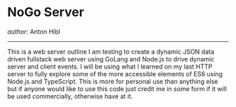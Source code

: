 # NoGo Server

*author:* Anton Hibl

-----

This is a web server outline I am testing to create a dynamic JSON data driven fullstack web server using GoLang and Node.js to drive dynamic server and client events. I will be using what I learned on my last HTTP server to fully explore some of the more accessible elements of ES6 using Node.js and TypeScript. This is more for personal use than anything else but if anyone would like to use this code just credit me in some form if it will be used commercially, otherwise have at it.